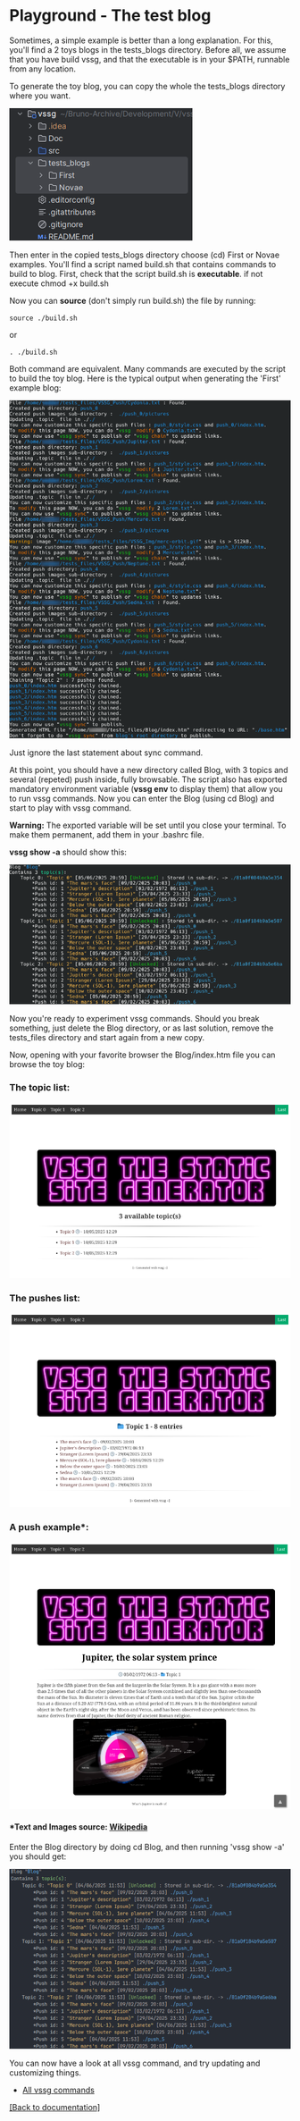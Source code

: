 
# Playground - The test blog

Sometimes, a simple example is better than a long explanation. For this, you'll find a 2 toys blogs in the tests_blogs
directory. Before all, we assume that you have build vssg, and that the executable is in your $PATH, runnable from
any location.

To generate the toy blog, you can copy the whole the tests_blogs directory where you want.

![image](pictures/toy_blog.png)

Then enter in the copied tests_blogs directory choose (cd) First or Novae examples. You'll find a script named build.sh
that contains commands to build to blog. First, check that the script build.sh is **executable**. if not
execute chmod +x build.sh

Now you can **source** (don't simply run build.sh) the file by running:
```
source ./build.sh
```
or
```
. ./build.sh
```

Both command are equivalent. Many commands are executed by the script to build the toy blog.
Here is the typical output when generating the 'First' example blog:

![image](pictures/built.png)

Just ignore  the last statement about sync command.

At this point, you should have a new directory called Blog, with 3 topics and several (repeted) push inside,
fully browsable. The script also has exported  mandatory environment variable (**vssg env** to display them) that allow
you to run vssg commands. Now you can enter the Blog (using cd Blog) and start to play with vssg command.

**Warning:** The exported variable will be set until you close your terminal. To make them permanent, add them in your
.bashrc file.

**vssg show -a**   should show this:

![image](pictures/toy_show_a.png)

Now you're ready to experiment vssg commands. Should you break something, just delete the Blog directory, or as last
solution, remove the tests_files directory and start again from a new copy.

Now, opening with your favorite browser the Blog/index.htm file you can browse the toy blog:

### The topic list:

![image](pictures/blog0.png)


### The pushes list:

![image](pictures/blog1.png)


### A push example*:

![image](pictures/blog2.png)

#### *Text and Images source: [Wikipedia](https://en.wikipedia.org/wiki/Main_Page)

Enter the Blog directory by doing cd Blog, and then running 'vssg show -a' you should get:

![image](pictures/vssg_show.png)

You can now have a look at all vssg command, and try updating and customizing things.

- [All vssg commands](AllCommands.md)

[[Back to documentation]](../README.md)
